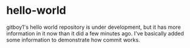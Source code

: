 # hello-world
gitboy1's hello world repository is under development, but it has more information in it now than it did a few minutes ago. I've basically added some information to demonstrate how commit works.
